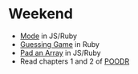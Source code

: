 Weekend
========================
* [Mode](https://github.com/CodePlatoon/calculate-mode) in JS/Ruby
* [Guessing Game](https://github.com/CodePlatoon/guessing-game) in Ruby
* [Pad an Array](https://github.com/CodePlatoon/pad-array) in JS/Ruby
* Read chapters 1 and 2 of [POODR](https://github.com/edenzik/cs105b/blob/master/books/Practical%20Object-Oriented%20Design%20in%20Ruby.pdf)
